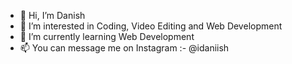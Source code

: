 - 👋 Hi, I’m Danish
- 👀 I’m interested in Coding, Video Editing and Web Development
- 🌱 I’m currently learning Web Development
- 📫 You can message me on Instagram :- @idaniish

<!---
justt-danish/justt-danish is a ✨ special ✨ repository because its `README.md` (this file) appears on your GitHub profile.
You can click the Preview link to take a look at your changes.
--->
